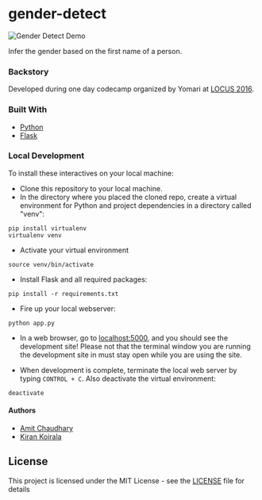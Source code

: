 # gender-detect

![Gender Detect Demo](https://i.imgur.com/6CVLRpW.png)

Infer the gender based on the first name of a person.

### Backstory
Developed during one day codecamp organized by Yomari at [LOCUS 2016](https://www.facebook.com/events/142445032843455).

### Built With

* [Python](https://www.python.org/)
* [Flask](http://flask.pocoo.org/)

### Local Development
To install these interactives on your local machine:
* Clone this repository to your local machine.
* In the directory where you placed the cloned repo, create a virtual environment for Python and project dependencies in a directory called "venv":
```shell
pip install virtualenv 
virtualenv venv
```
* Activate your virtual environment
```shell
source venv/bin/activate
```
* Install Flask and all required packages:
```shell
pip install -r requirements.txt
```

* Fire up your local webserver:
```shell
python app.py
```

* In a web browser, go to [localhost:5000](http://localhost:5000/), and you should see the development site! Please not that the terminal window you are running the development site in must stay open while you are using the site.

* When development is complete, terminate the local web server by typing ```CONTROL + C```. Also deactivate the virtual environment:
```shell
deactivate
```

#### Authors
- [Amit Chaudhary](http://amitness.com)
- [Kiran Koirala](http://twitter.com/koiralakiran01)

## License

This project is licensed under the MIT License - see the [LICENSE](LICENSE) file for details

